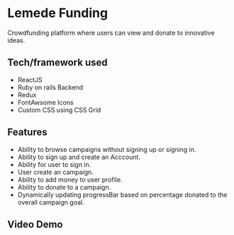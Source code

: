 # Lemede Funding
Crowdfunding platform where users can view and donate to innovative ideas.

## Tech/framework used
- ReactJS
- Ruby on rails Backend
- Redux
- FontAwsome Icons
- Custom CSS using CSS Grid

## Features

- Ability to browse campaigns without signing up or signing in.
- Ability to sign up and create an Acccount.
- Ability for user to sign in.
- User create an campaign.
- Ability to add money to user profile.
- Ability to donate to a campaign.
- Dynamically updating progressBar based on percentage donated to the overall campaign goal.


## Video Demo
